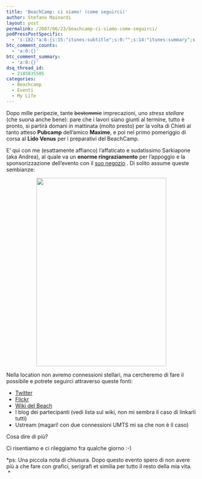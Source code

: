 ```yaml
---
title: 'BeachCamp: ci siamo! (come seguirci)'
author: Stefano Mainardi
layout: post
permalink: /2007/06/23/beachcamp-ci-siamo-come-seguirci/
podPressPostSpecific:
  - 's:182:"a:6:{s:15:"itunes:subtitle";s:0:"";s:14:"itunes:summary";s:0:"";s:15:"itunes:keywords";s:0:"";s:13:"itunes:author";s:0:"";s:15:"itunes:explicit";s:0:"";s:12:"itunes:block";s:2:"no";}";'
btc_comment_counts:
  - 'a:0:{}'
btc_comment_summary:
  - 'a:0:{}'
dsq_thread_id:
  - 2185835505
categories:
  - Beachcamp
  - Eventi
  - My Life
---
```

Dopo mille peripezie, tante <strike>bestemmie</strike> imprecazioni, uno *stress stellare* (che suona anche bene): pare che i lavori siano giunti al termine, tutto è pronto, si partirà domani in mattinata (molto presto) per la volta di Chieti al tanto atteso **Pubcamp** dell&#8217;amico **Maxime**, e poi nel primo pomeriggio di corsa al **Lido Venus** per i preparativi del BeachCamp.

E&#8217; qui con me (esattamente affianco) l&#8217;affaticato e sudatissimo Sarkiapone (aka Andrea), al quale va un **enorme ringraziamento** per l&#8217;appoggio e la sponsorizzazione dell&#8217;evento con il [suo negozio][1] . Di solito assume queste sembianze:

<p style="text-align: center">
  <img src="http://farm2.static.flickr.com/1241/593733396_2e0abd16df.jpg?v=0" height="500" width="344" />
</p>

Nella location non avremo connessioni stellari, ma cercheremo di fare il possibile e potrete seguirci attraverso queste fonti:

*   [Twitter][2]
*   [Flickr][3]
*   [Wiki del Beach][4]
*   I blog dei partecipanti (vedi lista sul wiki, non mi sembra il caso di linkarli tutti)
*   Ustream (magari! con due connessioni UMTS mi sa che non è il caso)

Cosa dire di più?

Ci risentiamo e ci rileggiamo fra qualche giorno :-)

*ps: Una piccola nota di chiusura. Dopo questo evento spero di non avere più a che fare con grafici, serigrafi et similia per tutto il resto della mia vita.  *

 [1]: http://www.pianotime.it
 [2]: http://twitter.com/beachcamp
 [3]: http://www.flickr.com/groups/beachcamp/
 [4]: http://www.barcamp.org/BeachCamp
